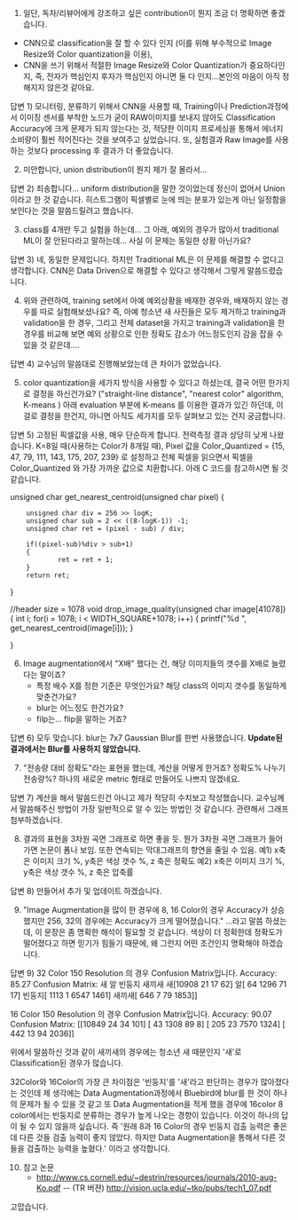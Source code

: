 1) 일단, 독자/리뷰어에게 강조하고 싶은 contribution이 뭔지 조금 더 명확하면 좋겠습니다.
  - CNN으로 classification을 잘 할 수 있다 인지 (이를 위해 부수적으로 Image Resize와 Color quantization을 이용),
  - CNN을 쓰기 위해서 적절한 Image Resize와 Color Quantization가 중요하다인지,
   즉, 전자가 핵심인지 후자가 핵심인지 아니면 둘 다 인지...본인의 마음이 아직 정해지지 않은것 같아요.

답변 1)
모니터링, 분류하기 위해서 CNN을 사용할 때, Training이나 Prediction과정에서 이미징 센서를 부착한 노드가 굳이 RAW이미지를 보내지 않아도 Classification Accuracy에 크게 문제가 되지 않는다는 것, 적당한 이미지 프로세싱을 통해서 에너지 소비량이 훨씬 적어진다는 것을 보여주고 싶었습니다.
또, 실험결과 Raw Image를 사용하는 것보다 processing 후 결과가 더 좋았습니다.

2) 미안합니다, union distribution이 뭔지 제가 잘 몰라서...

답변 2)
죄송합니다... uniform distribution을 말한 것이었는데 정신이 없어서 Union이라고 한 것 같습니다. 히스트그램이  픽셀별로 눈에 띄는 분포가 있는게 아닌 일정함을 보인다는 것을 말씀드릴려고 했습니다. 

3) class를 4개만 두고 실험을 하는데...
    그 아래, 예외의 경우가 많아서 traditional ML이 잘 안된다라고 말하는데... 
    사실 이 문제는 동일한 상황 아닌가요?

답변 3)
네, 동일한 문제입니다. 하지만 Traditional ML은 이 문제를 해결할 수 없다고 생각합니다. CNN은 Data Driven으로 해결할 수 있다고 생각해서 그렇게 말씀드렸습니다.

4) 위와 관련하여, training set에서 아예 예외상황을 배재한 경우와, 배재하지 않는 경우를 따로 실험해보셨나요?
     즉, 아예 청소년 새 사진들은 모두 제거하고 training과 validation을 한 경우, 그리고
     전체 dataset을 가지고 training과 validation을 한 경우를 비교해 보면
     예외 상황으로 인한 정확도 감소가 어느정도인지 감을 잡을 수 있을 것 같은데....

답변 4) 교수님의 말씀대로 진행해보았는데 큰 차이가 없었습니다.

5) color quantization을 세가지 방식을 사용할 수 있다고 하셨는데, 결국 어떤 한가지로 결정을 하신건가요?
     ("straight-line distance", "nearest color" algorithm, K-means )
     아래 evaluation 부분에 K-means 를 이용한 결과가 있긴 하던데, 이걸로 결정을 한건지,
     아니면 아직도 세가지를 모두 살펴보고 있는 건지 궁금합니다.

답변 5)
고정된 픽셀값을 사용, 매우 단순하게 합니다. 전력측정 결과 상당히 낮게 나왔습니다.
K=8일 때(사용하는 Color가 8개일 때), Pixel 값을 Color_Quantized = {15, 47, 79, 111, 143, 175, 207, 239} 로 설정하고
전체 픽셀을 읽으면서 픽셀을 Color_Quantized 와 가장 가까운 값으로 치환합니다. 아래 C 코드를 참고하시면 될 것 같습니다.

unsigned char get_nearest_centroid(unsigned char pixel)
{

        unsigned char div = 256 >> logK;
        unsigned char sub = 2 << ((8-logK-1)) -1;
        unsigned char ret = (pixel - sub) / div;

        if((pixel-sub)%div > sub+1)
        {
                ret = ret + 1;
        }
        return ret;
}

//header size = 1078
void drop_image_quality(unsigned char image[41078])
{
        int i;
        for(i = 1078; i < WIDTH_SQUARE+1078; i++)
        {
                printf("%d ", get_nearest_centroid(image[i]));
        }

}


6) Image augmentation에서 "X배" 했다는 건, 해당 이미지들의 갯수를 X배로 늘렸다는 말이죠?
     - 특정 배수 X를 정한 기준은 무엇인가요? 해당 class의 이미지 갯수를 동일하게 맞춘건가요?
     - blur는 어느정도 한건가요?
     - filp는... flip을 말하는 거죠?

답변 6) 모두 맞습니다. blur는 7x7 Gaussian Blur를 한번 사용했습니다. **Update된 결과에서는 Blur를 사용하지 않았습니다.**

7) "전송량 대비 정확도"라는 표현을 했는데, 계산을 어떻게 한거죠? 정확도% 나누기 전송량%?
      하나의 새로운 metric 형태로 만들어도 나쁘지 않겠네요.

답변 7)
계산을 해서 말씀드린건 아니고 제가 적당히 수치보고 작성했습니다. 교수님께서 말씀해주신 방법이 가장 일반적으로 알 수 있는 방법인 것 같습니다. 관련해서 그래프 첨부하겠습니다.

8) 결과의 표현을 3차원 곡면 그래프로 하면 좋을 듯. 
     뭔가 3차원 곡면 그래프가 들어가면 논문이 폼나 보임. 또한 연속되는 막대그래프의 향연을 줄일 수 있음.
     예1) x축은 이미지 크기 %, y축은 색상 갯수 %, z 축은 정확도
     예2) x축은 이미지 크기 %, y축은 색상 갯수 %, z 축은 압축률

답변 8) 만들어서 추가 및 업데이트 하겠습니다.

9) "Image Augmentation을 많이 한 경우에 8, 16 Color의 경우 Accuracy가 상승했지만 256, 32의 경우에는 Accuracy가 크게 떨어졌습니다."
      ...라고 말씀 하셨는데, 이 문장은 좀 명확한 해석이 필요할 것 같습니다.
      색상이 더 정확한데 정확도가 떨어졌다고 하면 믿기가 힘들기 때문에, 왜 그런지 어떤 조건인지 명확해야 하겠습니다.

답변 9)
32 Color 150 Resolution 의 경우 Confusion Matrix입니다.
Accuracy: 85.27 
Confusion Matrix:
     새       알   빈둥지  새끼새
   새[10908    21    17    62]
   알[   64  1296    71    17]
빈둥지[ 1113     1  6547  1461]
새끼새[  646     7    79  1853]]

16 Color 150 Resolution 의 경우 Confusion Matrix입니다.
Accuracy: 90.07 
Confusion Matrix:
[[10849    24    34   101]
 [   43  1308    89     8]
 [  205    23  7570  1324]
 [  442    13    94  2036]]
 
 위에서 말씀하신 것과 같이 새끼새의 경우에는 청소년 새 때문인지 '새'로 Classification된 경우가 많습니다. 

 32Color와 16Color의 가장 큰 차이점은 '빈둥지'를 '새'라고 판단하는 경우가 많아졌다는 것인데 제 생각에는 Data Augmentation과정에서 Bluebird에 blur를 한 것이 하나의 문제가 될 수 있을 것 같고 또 Data Augmentation을 적게 했을 경우에 16color 8 color에서는 빈둥지로 분류하는 경우가 높게 나오는 경향이 있습니다. 이것이 하나의 답이 될 수 있지 않을까 싶습니다.
 즉 '원래 8과 16 Color의 경우 빈둥지 검출 능력은 좋은데 다른 것들 검출 능력이 좋지 않았다. 하지만 Data Augmentation을 통해서 다른 것들을 검출하는 능력을 높혔다.' 이라고 생각합니다.

10) 참고 논문
      - http://www.cs.cornell.edu/~destrin/resources/journals/2010-aug-Ko.pdf
         -- (TR 버젼) http://vision.ucla.edu/~tko/pubs/tech1_07.pdf

고맙습니다.